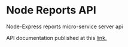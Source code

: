 # Node Reports API #

Node-Express reports micro-service server api

API documentation published at this [link.](https://documenter.getpostman.com/view/457939/collection/RW89Lpiy)

